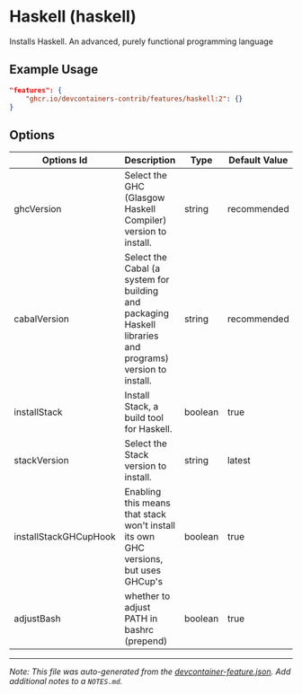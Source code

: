 
# Haskell (haskell)

Installs Haskell. An advanced, purely functional programming language

## Example Usage

```json
"features": {
    "ghcr.io/devcontainers-contrib/features/haskell:2": {}
}
```

## Options

| Options Id | Description | Type | Default Value |
|-----|-----|-----|-----|
| ghcVersion | Select the GHC (Glasgow Haskell Compiler) version to install. | string | recommended |
| cabalVersion | Select the Cabal (a system for building and packaging Haskell libraries and programs) version to install. | string | recommended |
| installStack | Install Stack, a build tool for Haskell. | boolean | true |
| stackVersion | Select the Stack version to install. | string | latest |
| installStackGHCupHook | Enabling this means that stack won't install its own GHC versions, but uses GHCup's | boolean | true |
| adjustBash | whether to adjust PATH in bashrc (prepend) | boolean | true |



---

_Note: This file was auto-generated from the [devcontainer-feature.json](https://github.com/devcontainers-contrib/features/blob/main/src/haskell/devcontainer-feature.json).  Add additional notes to a `NOTES.md`._
